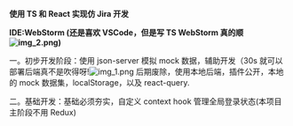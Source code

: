 **使用 TS 和 React 实现仿 Jira 开发**

**IDE:WebStorm (还是喜欢 VSCode，但是写 TS WebStorm 真的顺![img_2.png](img_2.png))**

一。初步开发阶段：使用 json-server 模拟 mock 数据，辅助开发（30s 就可以部署后端真不是吹得呀!![img_1.png](img_1.png)
后期废除，使用本地后端，插件公开，本地的 mock 数据集，localStorage，以及 react-query.

二。基础开发：基础必须夯实，自定义 context hook 管理全局登录状态(本项目主阶段不用 Redux)
